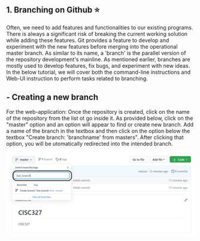 ## 1. Branching on Github :star:
Often, we need to add features and functionalities to our existing programs. There is always a significant risk of breaking the current working solution while adding these features. Git provides a feature to develop and experiment with the new features before merging into the operational master branch. As similar to its name, a 'branch' is the parallel version of the repository development's mainline. As mentioned earlier, branches are mostly used to develop features, fix bugs, and experiment with new ideas.
In the below tutorial, we will cover both the command-line instructions and Web-UI instruction to perform tasks related to branching.

## - Creating a new branch 

For the web-application:
Once the repository is created, click on the name of the repository from the list ot go inside it. As provided below, click on the "master" option and an option will appear to find or create new branch. Add a name of the branch in the textbox and then click on the option below the textbox "Create branch: 'branchname' from masters". After clicking that option, you will be utomatically redirected into the intended branch.

<p align="center">
  <img width="600"  src="images/Branch_Creation.PNG">
</p>
